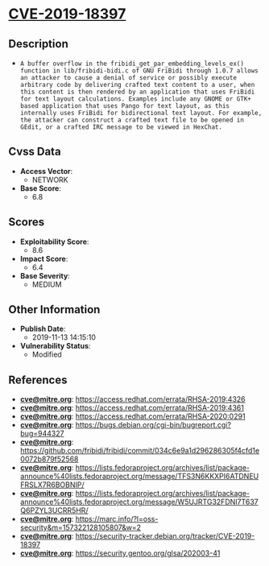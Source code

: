 
# [CVE-2019-18397](https://access.redhat.com/errata/RHSA-2019:4326)

## Description

- `A buffer overflow in the fribidi_get_par_embedding_levels_ex() function in lib/fribidi-bidi.c of GNU FriBidi through 1.0.7 allows an attacker to cause a denial of service or possibly execute arbitrary code by delivering crafted text content to a user, when this content is then rendered by an application that uses FriBidi for text layout calculations. Examples include any GNOME or GTK+ based application that uses Pango for text layout, as this internally uses FriBidi for bidirectional text layout. For example, the attacker can construct a crafted text file to be opened in GEdit, or a crafted IRC message to be viewed in HexChat.`

## Cvss Data

- **Access Vector**:
  - NETWORK
- **Base Score**:
  - 6.8

## Scores

- **Exploitability Score**:
  - 8.6
- **Impact Score**:
  - 6.4
- **Base Severity**:
  - MEDIUM

## Other Information

- **Publish Date**:
  - 2019-11-13 14:15:10
- **Vulnerability Status**:
  - Modified

## References

- **cve@mitre.org**: https://access.redhat.com/errata/RHSA-2019:4326
- **cve@mitre.org**: https://access.redhat.com/errata/RHSA-2019:4361
- **cve@mitre.org**: https://access.redhat.com/errata/RHSA-2020:0291
- **cve@mitre.org**: https://bugs.debian.org/cgi-bin/bugreport.cgi?bug=944327
- **cve@mitre.org**: https://github.com/fribidi/fribidi/commit/034c6e9a1d296286305f4cfd1e0072b879f52568
- **cve@mitre.org**: https://lists.fedoraproject.org/archives/list/package-announce%40lists.fedoraproject.org/message/TFS3N6KKXPI6ATDNEUFRSLX7R6BOBNIP/
- **cve@mitre.org**: https://lists.fedoraproject.org/archives/list/package-announce%40lists.fedoraproject.org/message/W5UJRTG32FDNI7T637Q6PZYL3UCRR5HR/
- **cve@mitre.org**: https://marc.info/?l=oss-security&m=157322128105807&w=2
- **cve@mitre.org**: https://security-tracker.debian.org/tracker/CVE-2019-18397
- **cve@mitre.org**: https://security.gentoo.org/glsa/202003-41
